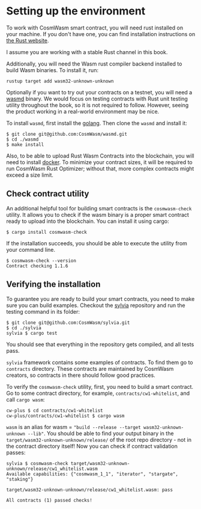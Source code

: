 # Setting up the environment

To work with CosmWasm smart contract, you will need rust installed on your
machine. If you don't have one, you can find installation instructions on [the
Rust website](https://www.rust-lang.org/tools/install).

I assume you are working with a stable Rust channel in this book.

Additionally, you will need the Wasm rust compiler backend installed to build
Wasm binaries. To install it, run:

```
rustup target add wasm32-unknown-unknown
```

Optionally if you want to try out your contracts on a testnet, you will need a
[wasmd](https://github.com/CosmWasm/wasmd) binary. We would focus on testing
contracts with Rust unit testing utility throughout the book, so it is not
required to follow. However, seeing the product working in a real-world
environment may be nice.

To install `wasmd`, first install the [golang](https://github.com/golang/go/wiki#working-with-go). Then
clone the `wasmd` and install it:

```
$ git clone git@github.com:CosmWasm/wasmd.git
$ cd ./wasmd
$ make install
```

Also, to be able to upload Rust Wasm Contracts into the blockchain, you will need
to install [docker](https://www.docker.com/). To minimize your contract sizes,
it will be required to run CosmWasm Rust Optimizer; without that, more complex
contracts might exceed a size limit.

## Check contract utility

An additional helpful tool for building smart contracts is the `cosmwasm-check`
utility. It allows you to check if the wasm binary is a proper smart contract
ready to upload into the blockchain. You can install it using cargo:

```
$ cargo install cosmwasm-check
```

If the installation succeeds, you should be able to execute the utility from your command line.

```
$ cosmwasm-check --version
Contract checking 1.1.6
```

## Verifying the installation

To guarantee you are ready to build your smart contracts, you need to make sure you can build examples.
Checkout the [sylvia](https://github.com/CosmWasm/sylvia) repository and run the testing command in
its folder:

```
$ git clone git@github.com:CosmWasm/sylvia.git
$ cd ./sylvia
sylvia $ cargo test
```

You should see that everything in the repository gets compiled, and all tests pass. 

`sylvia` framework contains some examples of contracts. To find them go to `contracts` directory.
These contracts are maintained by CosmWasm creators, so contracts in there should follow good practices.

To verify the `cosmwasm-check` utility, first, you need to build a smart contract. Go to some contract
directory, for example, `contracts/cw1-whitelist`, and call `cargo wasm`:

```
cw-plus $ cd contracts/cw1-whitelist
cw-plus/contracts/cw1-whitelist $ cargo wasm
```

`wasm` is an alias for wasm = `"build --release --target wasm32-unknown-unknown --lib"`.
You should be able to find your output binary in the `target/wasm32-unknown-unknown/release/`
of the root repo directory - not in the contract directory itself! Now you can check if contract
validation passes:

```
sylvia $ cosmwasm-check target/wasm32-unknown-unknown/release/cw1_whitelist.wasm
Available capabilities: {"cosmwasm_1_1", "iterator", "stargate", "staking"}

target/wasm32-unknown-unknown/release/cw1_whitelist.wasm: pass

All contracts (1) passed checks!
```
